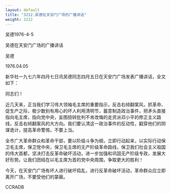 ```yaml
---
layout: default
title: "3212.吴德在天安门广场的广播讲话"
weight: 3212
---
```


吴德1976-4-5

吴德在天安门广场的广播讲话

吴德

1976.04.05

新华社一九七六年四月七日讯吴德同志四月五日在天安门广场发表广播讲话，全文如下：

同志们！

近几天来，正当我们学习伟大领袖毛主席的重要指示，反击右倾翻案风，抓革命、促生产之际，极少数别有用心的坏人利用清明节，蓄意制造政治事件，把矛头直接指向毛主席，指向党中央，妄图扭转批判不肯改悔的走资派邓小平的修正主义路线，反击右倾翻案风的大方向。我们要认清这一政治事件的反动性，戳穿他们的阴谋诡计，提高革命警惕，不要上当。

全市广大革命群众和革命干部，要以阶级斗争为纲，立即行动起来，以实际行动保卫毛主席，保卫党中央，保卫毛主席的无产阶级革命路线，保卫我们社会主义祖国的伟大首都，坚决打击反革命破坏活动，进一步加强和巩固无产阶级专政，发展大好形势。让我们团结在以毛主席为首的党中央周围，争取更大的胜利！

今天，在天安门广场有坏人进行破坏捣乱，进行反革命破坏活动，革命群众应立即离开广场，不要受他们的蒙蔽。

CCRADB

